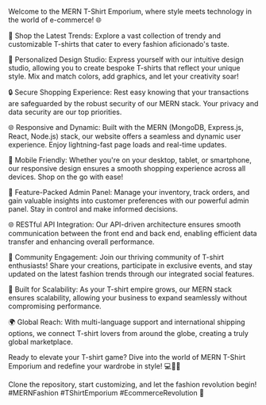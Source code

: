 Welcome to the MERN T-Shirt Emporium, where style meets technology in the world of e-commerce! 🌐

🛒 Shop the Latest Trends: Explore a vast collection of trendy and customizable T-shirts that cater to every fashion aficionado's taste.

🎨 Personalized Design Studio: Express yourself with our intuitive design studio, allowing you to create bespoke T-shirts that reflect your unique style. Mix and match colors, add graphics, and let your creativity soar!

🔒 Secure Shopping Experience: Rest easy knowing that your transactions are safeguarded by the robust security of our MERN stack. Your privacy and data security are our top priorities.

🌐 Responsive and Dynamic: Built with the MERN (MongoDB, Express.js, React, Node.js) stack, our website offers a seamless and dynamic user experience. Enjoy lightning-fast page loads and real-time updates.

📱 Mobile Friendly: Whether you're on your desktop, tablet, or smartphone, our responsive design ensures a smooth shopping experience across all devices. Shop on the go with ease!

🌟 Feature-Packed Admin Panel: Manage your inventory, track orders, and gain valuable insights into customer preferences with our powerful admin panel. Stay in control and make informed decisions.

🌐 RESTful API Integration: Our API-driven architecture ensures smooth communication between the front end and back end, enabling efficient data transfer and enhancing overall performance.

🤝 Community Engagement: Join our thriving community of T-shirt enthusiasts! Share your creations, participate in exclusive events, and stay updated on the latest fashion trends through our integrated social features.

🚀 Built for Scalability: As your T-shirt empire grows, our MERN stack ensures scalability, allowing your business to expand seamlessly without compromising performance.

🌍 Global Reach: With multi-language support and international shipping options, we connect T-shirt lovers from around the globe, creating a truly global marketplace.

Ready to elevate your T-shirt game? Dive into the world of MERN T-Shirt Emporium and redefine your wardrobe in style! 💻👚✨

Clone the repository, start customizing, and let the fashion revolution begin! #MERNFashion #TShirtEmporium #EcommerceRevolution 🚀
